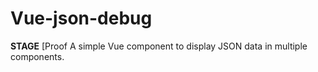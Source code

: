 # Vue-json-debug
**STAGE** [Proof 
A simple Vue component to display JSON data in multiple components.
